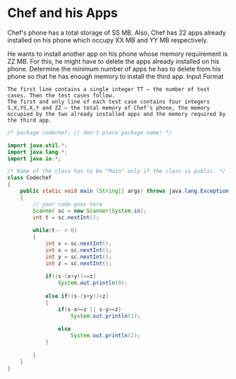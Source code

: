 # Chef and his Apps

Chef's phone has a total storage of SS MB. Also, Chef has 22 apps already installed on his phone which occupy XX MB and YY MB respectively.

He wants to install another app on his phone whose memory requirement is ZZ MB. For this, he might have to delete the apps already installed on his phone. Determine the minimum number of apps he has to delete from his phone so that he has enough memory to install the third app.
Input Format

    The first line contains a single integer TT — the number of test cases. Then the test cases follow.
    The first and only line of each test case contains four integers S,X,YS,X,Y and ZZ — the total memory of Chef's phone, the memory occupied by the two already installed apps and the memory required by the third app.

```java
/* package codechef; // don't place package name! */

import java.util.*;
import java.lang.*;
import java.io.*;

/* Name of the class has to be "Main" only if the class is public. */
class Codechef
{
	public static void main (String[] args) throws java.lang.Exception
	{
		// your code goes here
		Scanner sc = new Scanner(System.in);
		int t = sc.nextInt();
		
		while(t-- > 0)
		{
		    int s = sc.nextInt();
		    int x = sc.nextInt();
		    int y = sc.nextInt();
		    int z = sc.nextInt();
		    
		    if((s-(x+y))>=z) 
		        System.out.println(0);
		      
		    else if((s-(s+y))<z)
		    {
		        if(s-x>=z || s-y>=z)
		            System.out.println(1);
		            
		        else
		            System.out.println(2);
		    }
		    
		}
	}
}
```
